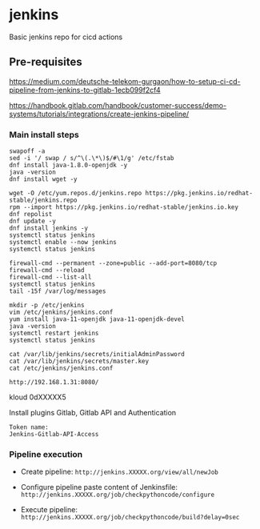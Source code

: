 # jenkins

Basic jenkins repo for cicd actions

## Pre-requisites

https://medium.com/deutsche-telekom-gurgaon/how-to-setup-ci-cd-pipeline-from-jenkins-to-gitlab-1ecb099f2cf4

https://handbook.gitlab.com/handbook/customer-success/demo-systems/tutorials/integrations/create-jenkins-pipeline/

### Main install steps

```
swapoff -a
sed -i '/ swap / s/^\(.\*\)$/#\1/g' /etc/fstab
dnf install java-1.8.0-openjdk -y
java -version
dnf install wget -y
```

```
wget -O /etc/yum.repos.d/jenkins.repo https://pkg.jenkins.io/redhat-stable/jenkins.repo
rpm --import https://pkg.jenkins.io/redhat-stable/jenkins.io.key
dnf repolist
dnf update -y
dnf install jenkins -y
systemctl status jenkins
systemctl enable --now jenkins
systemctl status jenkins
```

```
firewall-cmd --permanent --zone=public --add-port=8080/tcp
firewall-cmd --reload
firewall-cmd --list-all
systemctl status jenkins
tail -15f /var/log/messages
```

```
mkdir -p /etc/jenkins
vim /etc/jenkins/jenkins.conf
yum install java-11-openjdk java-11-openjdk-devel
java -version
systemctl restart jenkins
systemctl status jenkins
```

```
cat /var/lib/jenkins/secrets/initialAdminPassword
cat /var/lib/jenkins/secrets/master.key
cat /etc/jenkins/jenkins.conf
```

`http://192.168.1.31:8080/`

kloud
0dXXXXX5

Install plugins Gitlab, Gitlab API and Authentication

```
Token name:
Jenkins-Gitlab-API-Access
```

### Pipeline execution

- Create pipeline:
  `http://jenkins.XXXXX.org/view/all/newJob`

- Configure pipeline paste content of Jenkinsfile:
  `http://jenkins.XXXXX.org/job/checkpythoncode/configure`

- Execute pipeline:
  `http://jenkins.XXXXX.org/job/checkpythoncode/build?delay=0sec`
